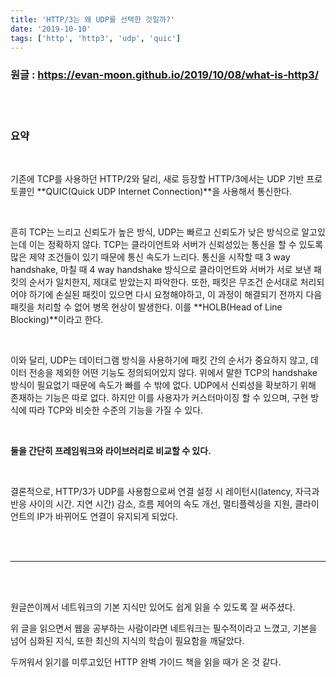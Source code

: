 ```yaml
---
title: 'HTTP/3는 왜 UDP를 선택한 것일까?'
date: '2019-10-10'
tags: ['http', 'http3', 'udp', 'quic']
---
```



### 원글 : <https://evan-moon.github.io/2019/10/08/what-is-http3/>

<br />
<br />

### 요약

<br />


기존에 TCP를 사용하던 HTTP/2와 달리, 새로 등장할 HTTP/3에서는 UDP 기반 프로토콜인 **QUIC(Quick UDP Internet Connection)**을 사용해서 통신한다.


<br />

흔히 TCP는 느리고 신뢰도가 높은 방식, UDP는 빠르고 신뢰도가 낮은 방식으로 알고있는데 이는 정확하지 않다. TCP는 클라이언트와 서버가 신뢰성있는 통신을 할 수 있도록 많은 제약 조건들이 있기 때문에 통신 속도가 느리다. 통신을 시작할 때 3 way handshake, 마칠 때 4 way handshake 방식으로 클라이언트와 서버가 서로 보낸 패킷의 순서가 일치한지, 제대로 받았는지 파악한다. 또한, 패킷은 무조건 순서대로 처리되어야 하기에 손실된 패킷이 있으면 다시 요청해야하고, 이 과정이 해결되기 전까지 다음 패킷을 처리할 수 없어 병목 현상이 발생한다. 이를 **HOLB(Head of Line Blocking)**이라고 한다.


<br />

이와 달리, UDP는 데이터그램 방식을 사용하기에 패킷 간의 순서가 중요하지 않고, 데이터 전송을 제외한 어떤 기능도 정의되어있지 않다. 위에서 말한 TCP의 handshake 방식이 필요없기 때문에 속도가 빠를 수 밖에 없다. UDP에서 신뢰성을 확보하기 위해 존재하는 기능은 따로 없다. 하지만 이를 사용자가 커스터마이징 할 수 있으며, 구현 방식에 따라 TCP와 비슷한 수준의 기능을 가질 수 있다.


<br />

**둘을 간단히 프레임워크와 라이브러리로 비교할 수 있다.**


<br />

결론적으로, HTTP/3가 UDP를 사용함으로써 연결 설정 시 레이턴시(latency, 자극과 반응 사이의 시간. 지연 시간) 감소, 흐름 제어의 속도 개선, 멀티플렉싱을 지원, 클라이언트의 IP가 바뀌어도 연결이 유지되게 되었다.

<br />
<br />

****

<br />
<br />

원글쓴이께서 네트워크의 기본 지식만 있어도 쉽게 읽을 수 있도록 잘 써주셨다.


위 글을 읽으면서 웹을 공부하는 사람이라면 네트워크는 필수적이라고 느꼈고, 기본을 넘어 심화된 지식, 또한 최신의 지식의 학습이 필요함을 깨달았다.


두꺼워서 읽기를 미루고있던 HTTP 완벽 가이드 책을 읽을 때가 온 것 같다.
